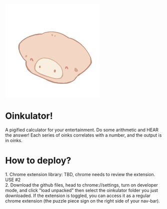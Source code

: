 <img src="https://github.com/angelLi17/oinkulator/blob/main/assets/pig1.png" style="height:300px;width:300px;"></img>
<h1>Oinkulator!</h1>
A pigified calculator for your entertainment. Do some arithmetic and HEAR the answer! Each series of oinks correlates with a number, and the output is in oinks.

<h1>How to deploy?</h1>
1. Chrome extension library: TBD, chrome needs to review the extension. USE #2
<br>2. Download the github files, head to chrome://settings, turn on developer mode, and click "load unpacked" then select the oinkulator folder you just downloaded. If the extension is toggled, you can access it as a regular chrome extension (the puzzle piece sign on the right side of your nav-bar).
